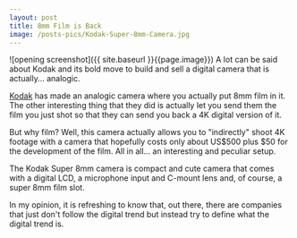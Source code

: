 ```yaml
---
layout: post
title: 8mm Film is Back
image: /posts-pics/Kodak-Super-8mm-Camera.jpg
---
```

![opening screenshot]({{ site.baseurl }}{{page.image}})
A lot can be said about Kodak and its bold move to build and sell a digital camera
that is actually... analogic.

[Kodak](http://www.kodak.com/) has made an analogic camera where you actually put
8mm film in it. The other interesting thing that they did is actually let you send
them the film you just shot so that they can send you back a 4K digital version of it.

But why film? Well, this camera actually allows you to "indirectly" shoot 4K footage
with a camera that hopefully costs only about US$500 plus $50 for the development
of the film. All in all... an interesting and peculiar setup.

The Kodak Super 8mm camera is compact and cute camera that comes with a digital LCD, a microphone
input and C-mount lens and, of course, a super 8mm film slot.

In my opinion, it is refreshing to know that, out there, there are companies that
just don't follow the digital trend but instead try to define what the digital trend is.
